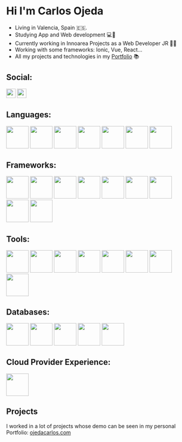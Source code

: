 # Hi I'm <b>Carlos Ojeda</b>

* Living in Valencia, Spain 🇪🇸. 
* Studying App and Web development 💻📱
* Currently working in Innoarea Projects as a Web Developer JR 👨‍💻
* Working with some frameworks: Ionic, Vue, React...
* All my projects and technologies in my [Portfolio](https://ojedacarlos.com/) 📚

## Social:
<a href="https://github.com/CarlosOjeda809"><img src="https://upload.wikimedia.org/wikipedia/commons/thumb/c/c2/GitHub_Invertocat_Logo.svg/1200px-GitHub_Invertocat_Logo.svg.png" height="25"></a>
<a href="https://instagram.com/_ojeda_055?igsh=NGNnZWNwbzh5bGJx"><img src="https://static.vecteezy.com/system/resources/previews/014/414/683/non_2x/instagram-black-logo-on-transparent-background-free-vector.jpg" height="25"></a>

## Languages:
<code><img width="60" src="https://kinsta.com/wp-content/uploads/2021/03/HTML-5-Badge-Logo.png"></code>
<code><img width="60" src="https://ultimatecourses.com/assets/category/css-fcba6b473cb1125595dc28163be24eb673907258b5f6f6c82967a0587a9df20c.svg"></code>
<code><img width="60" src="https://encrypted-tbn0.gstatic.com/images?q=tbn:ANd9GcRuHnJDLOcdm_0b6N6kNj-1OvO9KhKYgqIy0w&s"></code>
<code><img width="60" src="https://upload.wikimedia.org/wikipedia/commons/thumb/4/4c/Typescript_logo_2020.svg/1200px-Typescript_logo_2020.svg.png"></code>
<code><img width="60" src="https://desarrolloweb.com/storage/tag_images/actual/BzOL16MEqsKOe0VThjF6FXPBi0uyK16lkTety9Wz.png"></code>
<code><img width="60" src="https://images.icon-icons.com/2699/PNG/512/java_logo_icon_169577.png"></code>
<code><img width="60" src="https://i0.wp.com/sitecloudy.com/wp-content/uploads/2023/07/Que-es-Swift-y-cuales-son-sus-ventajas-y-desventajas-1-e1690584338834.png?fit=488%2C504&ssl=1"></code>

## Frameworks:
<code><img width="60" src="https://upload.wikimedia.org/wikipedia/commons/thumb/d/d9/Node.js_logo.svg/1200px-Node.js_logo.svg.png"></code>
<code><img width="60" src="https://upload.wikimedia.org/wikipedia/commons/thumb/4/47/React.svg/1200px-React.svg.png"></code>
<code><img width="60" src="https://upload.wikimedia.org/wikipedia/commons/thumb/9/95/Vue.js_Logo_2.svg/1200px-Vue.js_Logo_2.svg.png"></code>
<code><img width="60" src="https://nuxt.com/assets/design-kit/icon-green.svg"></code>
<code><img width="60" src="https://www.returngis.net/wp-content/uploads/2023/04/ionic.png"></code>
<code><img width="60" src="https://upload.wikimedia.org/wikipedia/commons/thumb/c/cf/Angular_full_color_logo.svg/1200px-Angular_full_color_logo.svg.png"></code>
<code><img width="60" src="https://miro.medium.com/v2/resize:fit:1200/1*gxXLMIuJDHCH7fwIgEP1cg.png"></code>
<code><img width="60" src="https://codekitapp.com/images/help/free-tailwind-icon@2x.png"></code>
<code><img width="60" src="https://upload.wikimedia.org/wikipedia/commons/thumb/b/b2/Bootstrap_logo.svg/1200px-Bootstrap_logo.svg.png"></code>

## Tools:

<code><img width="60" src="https://upload.wikimedia.org/wikipedia/commons/thumb/c/c1/Android_Studio_icon_%282023%29.svg/1200px-Android_Studio_icon_%282023%29.svg.png"></code>
<code><img width="60" src="https://is1-ssl.mzstatic.com/image/thumb/Purple221/v4/ce/39/a4/ce39a472-a515-e227-1c9e-3ce520212009/Xcode-85-220-0-4-0-0-2x-sRGB-0-0.png/1200x630bb.png"></code>
<code><img width="60" src="https://https://miro.medium.com/v2/resize:fit:1400/1*rCK7fhfY9jb-osA77oaOAQ.png"></code>
<code><img width="60" src="https://upload.wikimedia.org/wikipedia/commons/thumb/e/ef/JetBrains_IntelliJ_IDEA_Product_Icon.svg/1200px-JetBrains_IntelliJ_IDEA_Product_Icon.svg.png"></code>
<code><img width="60" src="https://nocodestartup.io/wp-content/uploads/2024/01/postman-nocode.webp"></code>
<code><img width="60" src="https://pipedream.com/s.v0/app_XaLh2x/logo/orig"></code>
<code><img width="60" src="https://cdn.sanity.io/images/599r6htc/regionalized/5094051dac77593d0f0978bdcbabaf79e5bb855c-1080x1080.png?w=540&h=540&q=75&fit=max&auto=format"></code>
<code><img width="60" src="https://encrypted-tbn0.gstatic.com/images?q=tbn:ANd9GcT_-QOQy5yuSNTMInbe-cPN8g1WXW9VazKH_Qpmj2jG6n-8rp3BtGW0d4G5xgXlxOCXNlA&usqp=CAU"></code>

## Databases:

<code><img width="60" src="https://images.sftcdn.net/images/t_app-icon-m/p/917c77e8-96d1-11e6-8453-00163ed833e7/3780880766/mysql-com-icon.png"></code>
<code><img width="60" src="https://www.pngall.com/wp-content/uploads/13/Mongodb-PNG-Free-Image.png"></code>
<code><img width="60" src="https://cdn.prod.website-files.com/655b60964be1a1b36c746790/655b60964be1a1b36c746d41_646dfce3b9c4849f6e401bff_supabase-logo-icon_1.png"></code>
<code><img width="60" src="https://www.gstatic.com/devrel-devsite/prod/v6dc4611c4232bd02b2b914c4948f523846f90835f230654af18f87f75fe9f73c/firebase/images/touchicon-180.png"></code>
<code><img width="60" src="https://upload.wikimedia.org/wikipedia/commons/2/29/Postgresql_elephant.svg"></code>

## Cloud Provider Experience:

<code><img width="60" src="https://images.g2crowd.com/uploads/product/image/social_landscape/social_landscape_e6d9cd7838e449b6079531d9feae9788/google-cloud-console.png"></code>

## Projects

I worked in a lot of projects whose demo can be seen in my personal Portfolio: [ojedacarlos.com](https://ojedacarlos.com)
